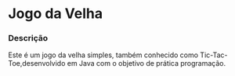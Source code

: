 <h1>Jogo da Velha</h1>
<h3>Descrição</h3>
<p>Este é um jogo da velha simples, também conhecido como Tic-Tac-Toe,desenvolvido em Java com o objetivo de prática programação.</p>
